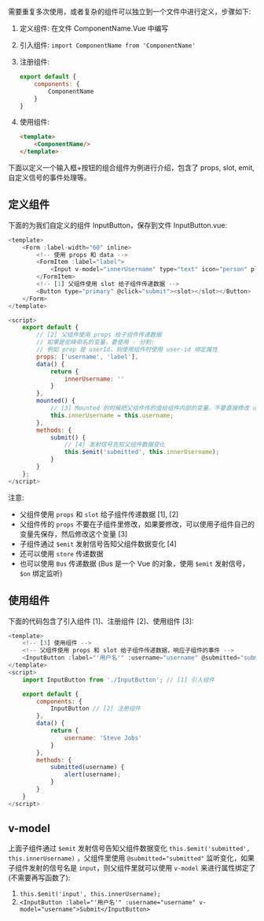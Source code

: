 需要重复多次使用，或者复杂的组件可以独立到一个文件中进行定义，步骤如下:

1. 定义组件: 在文件 ComponentName.Vue 中编写

2. 引入组件: `import ComponentName from 'ComponentName'`

3. 注册组件: 

   ```js
   export default { 
       components: {
           ComponentName
       }
   }
   ```

4. 使用组件:

   ```html
   <template>
       <ComponentName/>
   </template>
   ```

下面以定义一个输入框+按钮的组合组件为例进行介绍，包含了 props, slot, emit, 自定义信号的事件处理等。

## 定义组件

下面的为我们自定义的组件 InputButton，保存到文件 InputButton.vue:

```js
<template>
    <Form :label-width="60" inline>
        <!-- 使用 props 和 data -->
        <FormItem :label="label">
            <Input v-model="innerUsername" type="text" icon="person" placeholder="Username"></Input>
        </FormItem>
        <!-- [1] 父组件使用 slot 给子组件传递数据 -->
        <Button type="primary" @click="submit"><slot></slot></Button>
    </Form>
</template>

<script>
    export default {
        // [2] 父组件使用 props 给子组件传递数据
        // 如果是驼峰命名的变量，要使用 - 分割: 
        // 例如 prop 是 userId，则使用组件时使用 user-id 绑定属性
        props: ['username', 'label'],
        data() {
            return {
                innerUsername: ''
            }
        },
        mounted() {
            // [3] Mounted 的时候把父组件传的值给组件内部的变量，不要直接修改 username
            this.innerUsername = this.username;
        },
        methods: {
            submit() {
                // [4] 发射信号告知父组件数据变化
                this.$emit('submitted', this.innerUsername);
            }
        }
    };
</script>
```

注意:

* 父组件使用 `props` 和 `slot` 给子组件传递数据 [1], [2]
* 父组件传的 `props` 不要在子组件里修改，如果要修改，可以使用子组件自己的变量先保存，然后修改这个变量 [3]
* 子组件通过 `$emit` 发射信号告知父组件数据变化 [4]
* 还可以使用 `store` 传递数据
* 也可以使用 `Bus` 传递数据 (Bus 是一个 Vue 的对象，使用 `$emit` 发射信号，`$on` 绑定监听)

## 使用组件

下面的代码包含了引入组件 [1]、注册组件 [2]、使用组件 [3]:

```js
<template>
    <!-- [3] 使用组件 -->
    <!-- 父组件使用 props 和 slot 给子组件传递数据，响应子组件的事件 -->
    <InputButton :label="'用户名'" :username="username" @submitted="submitted">Submit</InputButton>
</template>
<script>
    import InputButton from './InputButton'; // [1] 引入组件

    export default {
        components: {
            InputButton // [2] 注册组件
        },
        data() {
            return {
                username: 'Steve Jobs'
            }
        },
        methods: {
            submitted(username) {
                alert(username);
            }
        }
    }
</script>
```
## v-model

上面子组件通过 `$emit` 发射信号告知父组件数据变化 `this.$emit('submitted', this.innerUsername)` ，父组件里使用 `@submitted="submitted"` 监听变化，如果子组件发射的信号名是 `input`，则父组件里就可以使用 `v-model` 来进行属性绑定了 (不需要再写函数了):

1. `this.$emit('input', this.innerUsername);`
2. `<InputButton :label="'用户名'" :username="username" v-model="username">Submit</InputButton>`